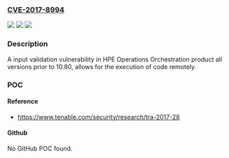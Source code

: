 ### [CVE-2017-8994](https://cve.mitre.org/cgi-bin/cvename.cgi?name=CVE-2017-8994)
![](https://img.shields.io/static/v1?label=Product&message=HPE%20Operations%20Orchestration&color=blue)
![](https://img.shields.io/static/v1?label=Version&message=n%2Fa&color=blue)
![](https://img.shields.io/static/v1?label=Vulnerability&message=Remote%20Code%20Execution&color=brighgreen)

### Description

A input validation vulnerability in HPE Operations Orchestration product all versions prior to 10.80, allows for the execution of code remotely.

### POC

#### Reference
- https://www.tenable.com/security/research/tra-2017-28

#### Github
No GitHub POC found.

